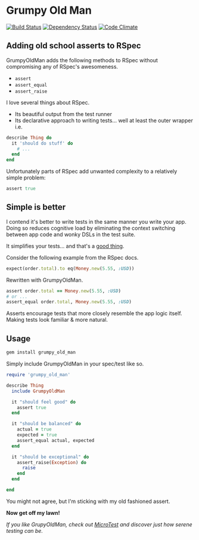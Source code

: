# Grumpy Old Man

[![Build Status](https://travis-ci.org/hopsoft/grumpy_old_man.png?branch=master)](https://travis-ci.org/hopsoft/grumpy_old_man)
[![Dependency Status](https://gemnasium.com/hopsoft/grumpy_old_man.png)](https://gemnasium.com/hopsoft/grumpy_old_man)
[![Code Climate](https://codeclimate.com/github/hopsoft/grumpy_old_man.png)](https://codeclimate.com/github/hopsoft/grumpy_old_man)

## Adding old school asserts to RSpec

GrumpyOldMan adds the following methods to RSpec without compromising any of RSpec's awesomeness.

* `assert`
* `assert_equal`
* `assert_raise`

I love several things about RSpec.

* Its beautiful output from the test runner
* Its declarative approach to writing tests... well at least the outer wrapper i.e.

```ruby
describe Thing do
  it 'should do stuff' do
    # ...
  end
end
```

Unfortunately parts of RSpec add unwanted complexity to a relatively simple problem:

```ruby
assert true
```

## Simple is better

I contend it's better to write tests in the same manner you write your app.
Doing so reduces cognitive load by eliminating the context switching
between app code and wonky DSLs in the test suite.

It simplifies your tests... and that's a [good thing](http://en.wikipedia.org/wiki/Unix_philosophy#.22Worse_is_better.22).

Consider the following example from the RSpec docs.

```ruby
expect(order.total).to eq(Money.new(5.55, :USD))
```

Rewritten with GrumpyOldMan.
```ruby
assert order.total == Money.new(5.55, :USD)
# or ...
assert_equal order.total, Money.new(5.55, :USD)
```

Asserts encourage tests that more closely resemble the app logic itself.
Making tests look familiar & more natural.

## Usage

```bash
gem install grumpy_old_man
```

Simply include GrumpyOldMan in your spec/test like so.

```ruby
require 'grumpy_old_man'

describe Thing
  include GrumpyOldMan

  it "should feel good" do
    assert true
  end

  it "should be balanced" do
    actual = true
    expected = true
    assert_equal actual, expected
  end

  it "should be exceptional" do
    assert_raise(Exception) do
      raise
    end
  end

end
```

You might not agree, but I'm sticking with my old fashioned assert.

**Now get off my lawn!**

*If you like GrupyOldMan, check out [MicroTest](http://hopsoft.github.com/micro_test/) and discover just how serene testing can be.*

